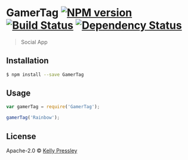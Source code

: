# GamerTag [![NPM version][npm-image]][npm-url] [![Build Status][travis-image]][travis-url] [![Dependency Status][daviddm-image]][daviddm-url]
> Social App

## Installation

```sh
$ npm install --save GamerTag
```

## Usage

```js
var gamerTag = require('GamerTag');

gamerTag('Rainbow');
```
## License

Apache-2.0 © [Kelly Pressley]()


[npm-image]: https://badge.fury.io/js/GamerTag.svg
[npm-url]: https://npmjs.org/package/GamerTag
[travis-image]: https://travis-ci.org/Kpressley86/GamerTag.svg?branch=master
[travis-url]: https://travis-ci.org/Kpressley86/GamerTag
[daviddm-image]: https://david-dm.org/Kpressley86/GamerTag.svg?theme=shields.io
[daviddm-url]: https://david-dm.org/Kpressley86/GamerTag
